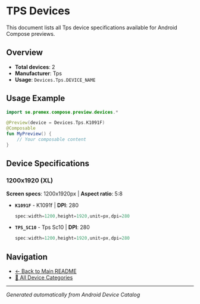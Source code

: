 # TPS Devices

This document lists all Tps device specifications available for Android Compose previews.

## Overview

- **Total devices**: 2
- **Manufacturer**: Tps
- **Usage**: `Devices.Tps.DEVICE_NAME`

## Usage Example

```kotlin
import se.premex.compose.preview.devices.*

@Preview(device = Devices.Tps.K1091F)
@Composable
fun MyPreview() {
    // Your composable content
}
```

## Device Specifications

### 1200x1920 (XL)

**Screen specs**: 1200x1920px | **Aspect ratio**: 5:8

- **`K1091F`** - K1091f | **DPI**: 280
  ```kotlin
  spec:width=1200,height=1920,unit=px,dpi=280
  ```

- **`TPS_SC10`** - Tps Sc10 | **DPI**: 280
  ```kotlin
  spec:width=1200,height=1920,unit=px,dpi=280
  ```

## Navigation

- [← Back to Main README](../../README.md)
- [📱 All Device Categories](../README.md)

---
*Generated automatically from Android Device Catalog*
